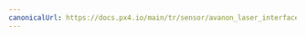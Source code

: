 ```yaml
---
canonicalUrl: https://docs.px4.io/main/tr/sensor/avanon_laser_interface
---
```


<Redirect to="../dronecan/avanon_laser_interface" />
